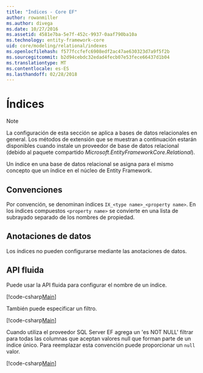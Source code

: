 ```yaml
---
title: "Índices - Core EF"
author: rowanmiller
ms.author: divega
ms.date: 10/27/2016
ms.assetid: 4581e7ba-5e7f-452c-9937-0aaf790ba10a
ms.technology: entity-framework-core
uid: core/modeling/relational/indexes
ms.openlocfilehash: f577fccfefc6908edf2ac47ae630323d7a9f5f2b
ms.sourcegitcommit: b2d94cebdc32edad4fecb07e53fece66437d1b04
ms.translationtype: MT
ms.contentlocale: es-ES
ms.lasthandoff: 02/28/2018
---
```

# <a name="indexes"></a>Índices

> [!NOTE]  
> La configuración de esta sección se aplica a bases de datos relacionales en general. Los métodos de extensión que se muestran a continuación estarán disponibles cuando instale un proveedor de base de datos relacional (debido al paquete compartido *Microsoft.EntityFrameworkCore.Relational*).

Un índice en una base de datos relacional se asigna para el mismo concepto que un índice en el núcleo de Entity Framework.

## <a name="conventions"></a>Convenciones

Por convención, se denominan índices `IX_<type name>_<property name>`. En los índices compuestos `<property name>` se convierte en una lista de subrayado separado de los nombres de propiedad.

## <a name="data-annotations"></a>Anotaciones de datos

Los índices no pueden configurarse mediante las anotaciones de datos.

## <a name="fluent-api"></a>API fluida

Puede usar la API fluida para configurar el nombre de un índice.

[!code-csharp[Main](../../../../samples/core/Modeling/FluentAPI/Samples/Relational/IndexName.cs?name=Model&highlight=9)]

También puede especificar un filtro.

[!code-csharp[Main](../../../../samples/core/Modeling/FluentAPI/Samples/Relational/IndexFilter.cs?name=Model&highlight=9)]

Cuando utiliza el proveedor SQL Server EF agrega un 'es NOT NULL' filtrar para todas las columnas que aceptan valores null que forman parte de un índice único. Para reemplazar esta convención puede proporcionar un `null` valor.

[!code-csharp[Main](../../../../samples/core/Modeling/FluentAPI/Samples/Relational/IndexNoFilter.cs?name=Model&highlight=10)]
